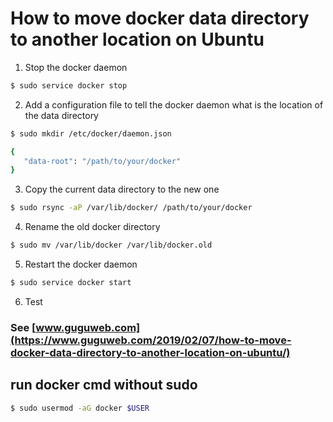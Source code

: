 # How to move docker data directory to another location on Ubuntu
1. Stop the docker daemon
```bash
$ sudo service docker stop
```
2. Add a configuration file to tell the docker daemon what is the location of the data directory
```bash
$ sudo mkdir /etc/docker/daemon.json
```
```bash
{ 
   "data-root": "/path/to/your/docker" 
}
```
3. Copy the current data directory to the new one
```bash
$ sudo rsync -aP /var/lib/docker/ /path/to/your/docker
```
4. Rename the old docker directory
```bash
$ sudo mv /var/lib/docker /var/lib/docker.old
```
5. Restart the docker daemon
```bash
$ sudo service docker start
```
6. Test

### See [www.guguweb.com](https://www.guguweb.com/2019/02/07/how-to-move-docker-data-directory-to-another-location-on-ubuntu/)

##  run docker cmd without sudo
```bash
$ sudo usermod -aG docker $USER
```